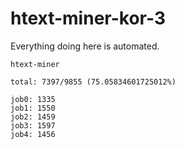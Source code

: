 # htext-miner-kor-3

Everything doing here is automated.

```
htext-miner

total: 7397/9855 (75.05834601725012%)

job0: 1335
job1: 1550
job2: 1459
job3: 1597
job4: 1456
```